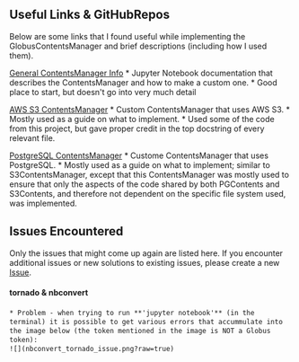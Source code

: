 ## Useful Links & GitHubRepos
Below are some links that I found useful while implementing the GlobusContentsManager and brief descriptions (including how I used them).

[General ContentsManager Info](https://jupyter-notebook.readthedocs.io/en/stable/extending/contents.html)
    * Jupyter Notebook documentation that describes the ContentsManager and how to make a custom one.
    * Good place to start, but doesn't go into very much detail

[AWS S3 ContentsManager](https://github.com/danielfrg/s3contents)
    * Custom ContentsManager that uses AWS S3.
    * Mostly used as a guide on what to implement.
    * Used some of the code from this project, but gave proper credit in the top docstring of every relevant file.

[PostgreSQL ContentsManager](https://github.com/quantopian/pgcontents)
    * Custome ContentsManager that uses PostgreSQL.
    * Mostly used as a guide on what to implement; similar to S3ContentsManager, except that this ContentsManager was mostly used to ensure that only the aspects of the code shared by both PGContents and S3Contents, and therefore not dependent on the specific file system used, was implemented.

## Issues Encountered
Only the issues that might come up again are listed here. If you encounter additional issues or new solutions to existing issues, please create a new [Issue](https://github.com/gneezyn/globus-contents-manager/issues).

#### tornado & nbconvert
    * Problem - when trying to run **'jupyter notebook'** (in the terminal) it is possible to get various errors that accummulate into the image below (the token mentioned in the image is NOT a Globus token):
    ![](nbconvert_tornado_issue.png?raw=true)